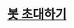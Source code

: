 # [봇 초대하기](https://discord.com/oauth2/authorize?client_id=1178219446167404734&permissions=40550970809152&scope=applications.commands+bot)
